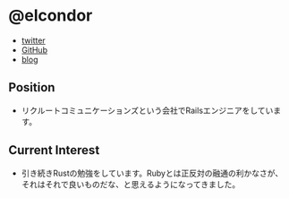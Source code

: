 @elcondor
====

- [twitter](https://twitter.com/elcondor)
- [GitHub](https://github.com/condor)
- [blog](http://blog.el-condor.net/)

Position
----

- リクルートコミュニケーションズという会社でRailsエンジニアをしています。

Current Interest
----

- 引き続きRustの勉強をしています。Rubyとは正反対の融通の利かなさが、それはそれで良いものだな、と思えるようになってきました。
